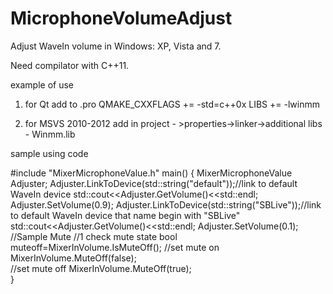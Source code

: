 MicrophoneVolumeAdjust
======================

Adjust WaveIn volume in Windows: XP, Vista and 7.

Need compilator with C++11.

example of use
1. for Qt
add to .pro
QMAKE_CXXFLAGS += -std=c++0x
LIBS += -lwinmm

2. for MSVS 2010-2012
add in project - >properties->linker->additional libs - Winmm.lib

sample using code

#include "MixerMicrophoneValue.h"
main()
{
	MixerMicrophoneValue Adjuster;
	Adjuster.LinkToDevice(std::string("default"));//link to default WaveIn device
	std::cout<<Adjuster.GetVolume()<<std::endl;
	Adjuster.SetVolume(0.9);
	Adjuster.LinkToDevice(std::string("SBLive"));//link to default WaveIn device that name begin with "SBLive"
	std::cout<<Adjuster.GetVolume()<<std::endl;
	Adjuster.SetVolume(0.1);
        //Sample Mute
        //1 check mute state
	bool muteoff=MixerInVolume.IsMuteOff();
	//set mute on
	 MixerInVolume.MuteOff(false);	
        //set mute off
	MixerInVolume.MuteOff(true);	
}
